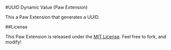 #UUID Dynamic Value (Paw Extension)

This a Paw Extension that generates a UUID.

##License

This Paw Extension is released under the [MIT License](LICENSE). Feel free to fork, and modify!
